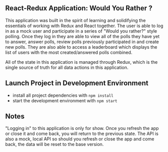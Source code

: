 
## React-Redux Application: Would You Rather ?

This application was built in the spirit of learning and solidifying the essentials of working with Redux and React together. The user is able to log in as a mock user and participate in a series of "Would you rather?" style polling. Once they log in they are able to view all of the polls they have yet to answer, answer polls, review polls previously participated in and create new polls. They are also able to access a leaderboard which displays the list of users with the most created/answered polls combined. 

All of the state in this application is managed through Redux, which is the single source of truth for all data actions in this application.

## Launch Project in Development Environment

- install all project dependencies with `npm install`
- start the development environment with `npm start`

## Notes

"Logging in" to this application is only for show. Once you refresh the app or close it and come back, you will return to the previous state. The API is also a mock, local API so should you refresh or close the app and come back, the data will be reset to the base version.
